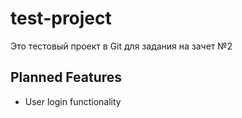 # test-project
Это тестовый проект в Git для задания на зачет №2
## Planned Features
- User login functionality
